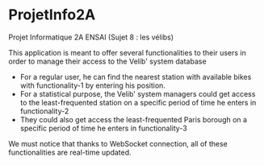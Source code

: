 # ProjetInfo2A
Projet Informatique 2A ENSAI (Sujet 8 : les vélibs)

This application is meant to offer several functionalities to their users in order to manage their access to the Velib' system database

- For a regular user, he can find the nearest station with available bikes with functionality-1 by entering his position.
- For a statistical purpose, the Velib' system managers could get access to the least-frequented station on a specific period of time he enters in functionality-2
- They could also get access the least-frequented Paris borough on a specific period of time he enters in functionality-3

We must notice that thanks to WebSocket connection, all of these functionalities are real-time updated. 